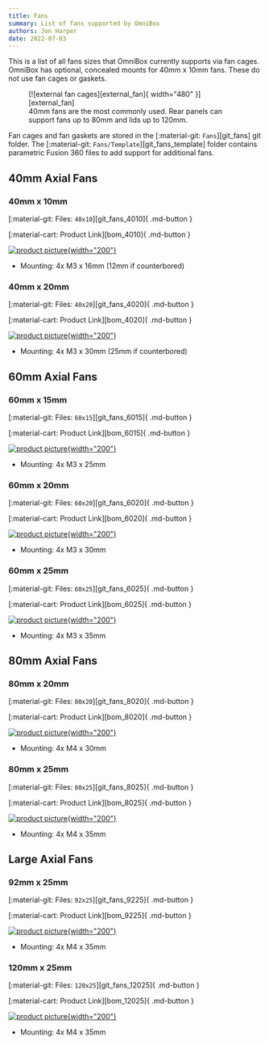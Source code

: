 ```yaml
---
title: Fans
summary: List of fans supported by OmniBox
authors: Jon Harper
date: 2022-07-03
---
```


This is a list of all fans sizes that OmniBox currently supports via fan cages. OmniBox has optional, concealed mounts for 40mm x 10mm fans. These do not use fan cages or gaskets.

<figure markdown>
  [![external fan cages][external_fan]{ width="480" }][external_fan]
  <figcaption>40mm fans are the most commonly used. Rear panels can support fans up to 80mm and lids up to 120mm.</figcaption>
</figure>

Fan cages and fan gaskets are stored in the [:material-git: `Fans`][git_fans] git folder. The [:material-git: `Fans/Template`][git_fans_template] folder contains parametric Fusion 360 files to add support for additional fans.

<!-- Template
[![product picture][img_]{width="200"}][img_]

[:material-git: Files: GitHub Folder][git_]

[:material-cart: Product Link][bom_]
 -->
## 40mm Axial Fans

### 40mm x 10mm

[:material-git: Files: `40x10`][git_fans_4010]{ .md-button }

[:material-cart: Product Link][bom_4010]{ .md-button }

[![product picture][img_4010]{width="200"}][img_4010]

- Mounting: 4x M3 x 16mm (12mm if counterbored)

### 40mm x 20mm

[:material-git: Files: `40x20`][git_fans_4020]{ .md-button }

[:material-cart: Product Link][bom_4020]{ .md-button }

[![product picture][img_4020]{width="200"}][img_4020]

- Mounting: 4x M3 x 30mm (25mm if counterbored)

## 60mm Axial Fans

### 60mm x 15mm

[:material-git: Files: `60x15`][git_fans_6015]{ .md-button }

[:material-cart: Product Link][bom_6015]{ .md-button }

[![product picture][img_6015]{width="200"}][img_6015]

- Mounting: 4x M3 x 25mm

### 60mm x 20mm

[:material-git: Files: `60x20`][git_fans_6020]{ .md-button }

[:material-cart: Product Link][bom_6020]{ .md-button }

[![product picture][img_6020]{width="200"}][img_6020]

- Mounting: 4x M3 x 30mm

### 60mm x 25mm

[:material-git: Files: `60x25`][git_fans_6025]{ .md-button }

[:material-cart: Product Link][bom_6025]{ .md-button }

[![product picture][img_6025]{width="200"}][img_6025]

- Mounting: 4x M3 x 35mm

## 80mm Axial Fans

### 80mm x 20mm

[:material-git: Files: `80x20`][git_fans_8020]{ .md-button }

[:material-cart: Product Link][bom_8020]{ .md-button }

[![product picture][img_8020]{width="200"}][img_8020]

- Mounting: 4x M4 x 30mm

### 80mm x 25mm

[:material-git: Files: `80x25`][git_fans_8025]{ .md-button }

[:material-cart: Product Link][bom_8025]{ .md-button }

[![product picture][img_8025]{width="200"}][img_8025]

- Mounting: 4x M4 x 35mm

## Large Axial Fans

### 92mm x 25mm

[:material-git: Files: `92x25`][git_fans_9225]{ .md-button }

[:material-cart: Product Link][bom_9225]{ .md-button }

[![product picture][img_9225]{width="200"}][img_9225]

- Mounting: 4x M4 x 35mm

### 120mm x 25mm

[:material-git: Files: `120x25`][git_fans_12025]{ .md-button }

[:material-cart: Product Link][bom_12025]{ .md-button }

[![product picture][img_12025]{width="200"}][img_12025]

- Mounting: 4x M4 x 35mm

[external_fan]: ../img/components/external_fan.png

[img_4010]: ../img/parts/fan_4010.jpg
[img_4020]: ../img/parts/fan_4020.jpg
[img_6015]: ../img/parts/fan_6015.jpg
[img_6020]: ../img/parts/fan_6020.jpg
[img_6025]: ../img/parts/fan_6025.jpg
[img_8020]: ../img/parts/fan_8020.jpg
[img_8025]: ../img/parts/fan_8025.jpg
[img_9225]: ../img/parts/fan_9225.jpg
[img_12025]: ../img/parts/fan_12025.jpg
